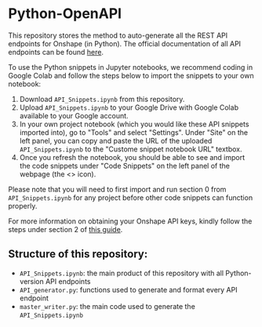 # Python-OpenAPI
This repository stores the method to auto-generate all the REST API endpoints for Onshape (in Python). The official documentation of all API endpoints can be found [here](https://cad.onshape.com/glassworks/explorer/#/). 

To use the Python snippets in Jupyter notebooks, we recommend coding in Google Colab and follow the steps below to import the snippets to your own notebook: 

1. Download `API_Snippets.ipynb` from this repository. 
2. Upload `API_Snippets.ipynb` to your Google Drive with Google Colab available to your Google account. 
3. In your own project notebook (which you would like these API snippets imported into), go to "Tools" and select "Settings". Under "Site" on the left panel, you can copy and paste the URL of the uploaded `API_Snippets.ipynb` to the "Custome snippet notebook URL" textbox. 
4. Once you refresh the notebook, you should be able to see and import the code snippets under "Code Snippets" on the left panel of the webpage (the <> icon). 

Please note that you will need to first import and run section 0 from `API_Snippets.ipynb` for any project before other code snippets can function properly. 

For more information on obtaining your Onshape API keys, kindly follow the steps under section 2 of [this guide](https://github.com/PTC-Education/Onshape-Integration-Guides/blob/main/API_Intro.md#2-generating-your-onshape-api-keys). 

## Structure of this repository: 
- `API_Snippets.ipynb`: the main product of this repository with all Python-version API endpoints 
- `API_generator.py`: functions used to generate and format every API endpoint 
- `master_writer.py`: the main code used to generate the `API_Snippets.ipynb` 

